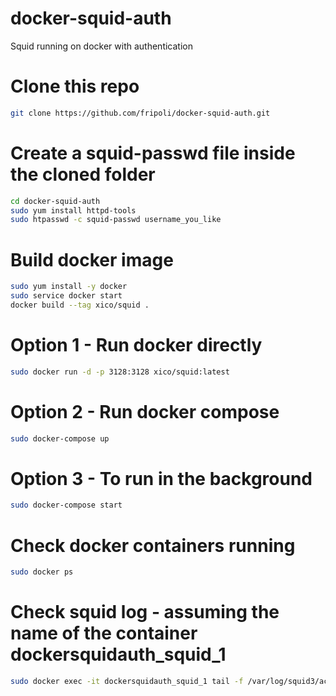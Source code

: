 # docker-squid-auth
Squid running on docker with authentication

# Clone this repo
```bash
git clone https://github.com/fripoli/docker-squid-auth.git
```

# Create a squid-passwd file inside the cloned folder
```bash
cd docker-squid-auth
sudo yum install httpd-tools
sudo htpasswd -c squid-passwd username_you_like
```

# Build docker image
```bash
sudo yum install -y docker
sudo service docker start
docker build --tag xico/squid .
```

# Option 1 - Run docker directly
```bash
sudo docker run -d -p 3128:3128 xico/squid:latest
```

# Option 2 - Run docker compose
```bash
sudo docker-compose up
```

# Option 3 - To run in the background
```bash
sudo docker-compose start
```

# Check docker containers running
```bash
sudo docker ps
```

# Check squid log - assuming the name of the container dockersquidauth_squid_1
```bash
sudo docker exec -it dockersquidauth_squid_1 tail -f /var/log/squid3/access.log
```
